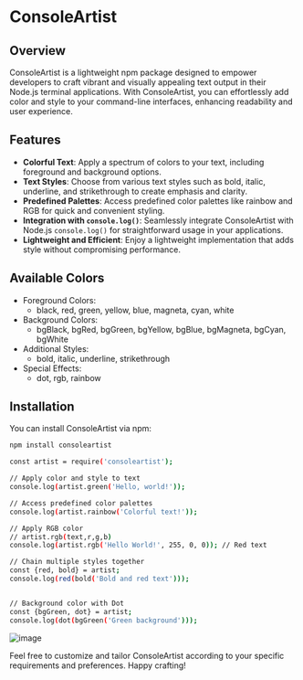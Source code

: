 # ConsoleArtist

## Overview

ConsoleArtist is a lightweight npm package designed to empower developers to craft vibrant and visually appealing text output in their Node.js terminal applications. With ConsoleArtist, you can effortlessly add color and style to your command-line interfaces, enhancing readability and user experience.

## Features

- **Colorful Text**: Apply a spectrum of colors to your text, including foreground and background options.
- **Text Styles**: Choose from various text styles such as bold, italic, underline, and strikethrough to create emphasis and clarity.
- **Predefined Palettes**: Access predefined color palettes like rainbow and RGB for quick and convenient styling.
- **Integration with `console.log()`**: Seamlessly integrate ConsoleArtist with Node.js `console.log()` for straightforward usage in your applications.
- **Lightweight and Efficient**: Enjoy a lightweight implementation that adds style without compromising performance.

## Available Colors

- Foreground Colors:
  - black, red, green, yellow, blue, magneta, cyan, white
- Background Colors:
  - bgBlack, bgRed, bgGreen, bgYellow, bgBlue, bgMagneta, bgCyan, bgWhite
- Additional Styles:
  - bold, italic, underline, strikethrough
- Special Effects:
  - dot, rgb, rainbow

## Installation

You can install ConsoleArtist via npm:

```bash
npm install consoleartist

const artist = require('consoleartist');

// Apply color and style to text
console.log(artist.green('Hello, world!'));

// Access predefined color palettes
console.log(artist.rainbow('Colorful text!'));

// Apply RGB color
// artist.rgb(text,r,g,b)
console.log(artist.rgb('Hello World!', 255, 0, 0)); // Red text

// Chain multiple styles together
const {red, bold} = artist;
console.log(red(bold('Bold and red text')));


// Background color with Dot
const {bgGreen, dot} = artist;
console.log(dot(bgGreen('Green background')));
```
![image](https://github.com/harshavardanan/consoleartist-npm/assets/68936029/fcd35bdf-fea2-48cd-8d30-de2212278fdd)


Feel free to customize and tailor ConsoleArtist according to your specific requirements and preferences. Happy crafting!
